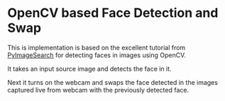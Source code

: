 # OpenCV based Face Detection and Swap

This is implementation is based on the excellent tutorial from [PyImageSearch](https://www.pyimagesearch.com/) for detecting faces in images using OpenCV.

It takes an input source image and detects the face in it.

Next it turns on the webcam and swaps the face detected in the images captured live from webcam with the previously detected face.

